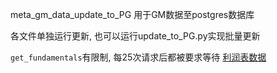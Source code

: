 meta_gm_data_update_to_PG 用于GM数据至postgres数据库

各文件单独运行更新, 也可以运行update_to_PG.py实现批量更新

`get_fundamentals`有限制, 每25次请求后都被要求等待
[利润表数据](https://www.myquant.cn/docs2/sdk/python/API%E4%BB%8B%E7%BB%8D.html#stk-get-fundamentals-income-%E6%9F%A5%E8%AF%A2%E5%88%A9%E6%B6%A6%E8%A1%A8%E6%95%B0%E6%8D%AE)
